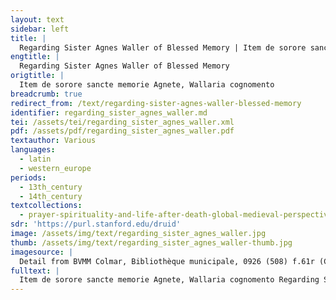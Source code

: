 ```yaml
---
layout: text
sidebar: left
title: |
  Regarding Sister Agnes Waller of Blessed Memory | Item de sorore sancte memorie Agnete, Wallaria cognomento
engtitle: |
  Regarding Sister Agnes Waller of Blessed Memory
origtitle: |
  Item de sorore sancte memorie Agnete, Wallaria cognomento
breadcrumb: true
redirect_from: /text/regarding-sister-agnes-waller-blessed-memory
identifier: regarding_sister_agnes_waller.md
tei: /assets/tei/regarding_sister_agnes_waller.xml
pdf: /assets/pdf/regarding_sister_agnes_waller.pdf
textauthor: Various
languages:
  - latin
  - western_europe
periods:
  - 13th_century
  - 14th_century
textcollections:
  - prayer-spirituality-and-life-after-death-global-medieval-perspectives
sdr: 'https://purl.stanford.edu/druid'
image: /assets/img/text/regarding_sister_agnes_waller.jpg
thumb: /assets/img/text/regarding_sister_agnes_waller-thumb.jpg
imagesource: |
  Detail from BVMM Colmar, Bibliothèque municipale, 0926 (508) f.61r (CC BY-NC 3.0)
fulltext: |
  Item de sorore sancte memorie Agnete, Wallaria cognomento Regarding Sister Agnes Waller  of Blessed Memory Pie recordacionis soror Agnes, dicta Wallaria, in monasterio huius sancte congregacionis usque ad obitum suum religiose ualde ac laudabiliter conuersata, satagens cottidie semetipsam exhibere hostiam uiuentem, sanctam, deuote et sedulo conseruauit, corpori suo supra modum rigida atque dura. Sister Agnes Waller Hec adhuc in secula maritata magnique feruoris ac deuocionis ad Deum fuit, elemosinis ceterisque deuote insistens operibus pietatis. While she was still in the world, she was betrothed to God and full of great fervor and devotion towards him, faithfully applying herself in almsgiving and in other works of piety. Que cum rebus et diuiciis competenter habundaret, incidit aliquando, Deo permittente, in manus quorumdam nobilium et potentum, qui eam in bonis suis plurimum molestabant, inferentes ei dampnum nimis graue. Since she was reasonably wealthy in property and riches, she sometimes fell, God allowing, into the hands of certain noble and powerful men, who troubled her most frequently regarding her goods, inflicting a very great financial loss on her. Uerum hiis ita gestis, tempus non multo post instabat, quo percipere debuit altaris uiuifica sacramenta. Not long after these things had happened, the time approached in which she was bound to receive the life-giving sacrament of the altar. Itaque interrogata a confessore suo utrum prius ex corde remitteret hiis qui se leserant, ed dicente eo quoniam aliter dare sibi minime presumeret sacrosanctum corpus Christi, tunc illa repente cum multa animi libertate respondens ait: "Si omnia mundi huius regna dicioni mee subiacerent, illis libencius renunciarem, quam unius momenti spacio carere vellem dulcissimo Deo meo; idcirco toto nunc ex corde ignosco et remitto eisdem, quod in me deliquerunt." She was asked by her confessor first whether she had left behind those things which are harmful to her, since, as he said, otherwise he would hardly presume to give her the holy body of Christ. Responding suddenly with a great outspokenness of mind, she said: "If all the kingdoms of this world were to submit themselves to my authority, gladly would I renounce them—that is how much I would be willing to deprive myself of them in one moment, for the sake of my most beloved God; on that account I now completely forgive and dismiss those things which were lacking in me." Quibus dictis, tantam talemque uim sibi intulit remittendo, quod sanguis mox de ipsius ore et naribus exiliuit, confessore suo presente pariter et uidente. When she had said this, she felt such a great power, and so much of it, rush upon her in surrendering that suddenly blood burst forth from her mouth and nostrils. Her confessor was there with her and saw this. Quoniam hec deuota Dei famula omnia mundi prospera et aduersa dispiciens pro nichilo reputauit, ut Christum solum lucrifaceret, ideo gaudium et consolacionem Sancti Spiritus multiplicem accipere meruit in presenti et gloriam in futuro. This devoted servant of God, despising all the favorable and unfavorable things of the world, reckoned them as nothing, in order that she might gain Christ alone. Therefore she was worthy to receive the manifold joy and and consolation of the Holy Spirit in the present, and glory in the future. Huic quoque iam in monasterio existenti donum ualde mirificum et gloriosum contulit inmensa pietas conditoris, quod preterire silencio congruum non putamus. The immense mercy of the Creator also granted a very wonderful and glorious gift to her while she was living in the monastery, which we cannot pass over in silence. Siquidem in nocte festiuitatis sacratissime natalis Domini, infra mattutinarum missarumque sollempnia tunc pariter celebranda, in retrochoro se collocarat, utpote debilis et infirma, nec ualens cantatibus coequari. Indeed, on the night of the most holy festival of the Nativity, during the solemnities of Matins and Mass, she sat down in the rear of the choir, as she was frail and weak and not feeling up to the singing. Cumque interim orationibus ardentissime deuocionis uacaret, subito beatis occulis uisibiliter uidere meruit Dominum Sabaoth, in quem desiderant angeli prospicere. When, however, she gave herself up to prayers of the most passionate devotion, suddenly she was deemed worthy to see, openly and with blessed eyes, the Lord of Hosts,“Dominum Sabaoth” from the Hebrew צבאות (Tzevaot)—in this context, Christ.  whom even the angels desire to glimpse. In specie infantis tenerrimi nimiumque decori, qui sibi fuerat diuinitus presentatus. He was present to her through divine inspiration, in the form of a very beautiful child of tender age. Quem iocunditate et leticia ineffabili intuens et agnoscens suum esse et omnium saluatorem, anima ipsius tota liquefacta est pre inmensa dulcidine et amore illius dulcissimi paruuli, eum sibi totis astringere affectibus desiderans, sed tamen sanctum sanctorum manibus contingere non presumpsit. Seeing him with unspeakable delight and happiness and recognizing him to be her savior and the savior of all, her entire soul was liquefied before the immense sweetness and love of this most charming child. She desired to grasp him to herself with complete affection, yet she did not presume to touch the holy of holies with her hands. Erat quoque infans ille beatissimus aspectu delectabilis et ineffabiliter graciosus, nitens corpore candore niueo, sed rubedine quadam pre nimia teneritudine aliquantulum circumfusus, ueluti infantulus recenter iam natus. The most blessed child was delectable to behold and unspeakably graceful, shining with a body which was as white as snow, but surrounded by a certain redness due to very great tenderness of age, just like an infant recently born. Uerumtamen uisio hec ammirabilis et iocunda cicius finita est, sed concepte deuocionis mira suauitas deinceps in corde illius finiri non potuit. This astonishing and delightful vision was quickly finished, but the miraculous sweetness of devotion so conceived could not end in her heart thereafter. Ceterum eandem uisionem triduo antequam de corpore migraret patefecit cuidam deuote ac fide digne sorori, que mihi illam, quemadmodum simplicibus uerbis expressi, per ordinem enarrauit. Three days before she died, God revealed the same vision to a certain sister, devoted and deserving in faith, who told it to me in succession, to the extent that it could be expressed in plain words.This vision of the Christ child is a not uncommon occurrence in the Vitae sororum; the Christ child features prominently in the vitae of prioresses and lifelong choir nuns as well as widows and other women who had joined the monastery later in life. The author’s remark that it was explained to her “in plain words” may refer to a vision by one of the less educated or younger nuns.  Obiit autem beata hec soros feliciter sicut et sancte uixerat, assumpta ad regna celestia a Domino Ihesu Christo, quem toto dilexit corde et pura mente. This blessed sister Agnes died happily, in a holy manner just as she had lived, and was taken up to the celestial kingdom by the Lord Jesus Christ, whom she loved with whole heart and pure mind.
---
```


